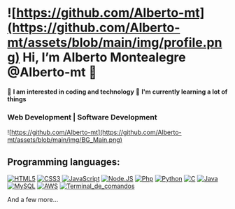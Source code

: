 # ![https://github.com/Alberto-mt](https://github.com/Alberto-mt/assets/blob/main/img/profile.png) Hi, I’m Alberto Montealegre @Alberto-mt 👋
👀 **I am interested in coding and technology**
🌱 **I'm currently learning a lot of things**
### Web Development | Software Development

![https://github.com/Alberto-mt](https://github.com/Alberto-mt/assets/blob/main/img/BG_Main.png)

## Programming languages:
[![HTML5](https://img.shields.io/badge/HTML5-F64A1D?style=for-the-badge&logo=HTML5&logoColor=white&labelColor=101010)](https://github.com/Alberto-mt/HTML5_CSS3)
[![CSS3](https://img.shields.io/badge/CSS3-196FB4?style=for-the-badge&logo=CSS3&logoColor=white&labelColor=101010)](https://github.com/Alberto-mt/HTML5_CSS3)
[![JavaScript](https://img.shields.io/badge/JavaScript-F7DF1E?style=for-the-badge&logo=javascript&logoColor=white&labelColor=101010)](https://github.com/Alberto-mt/JavaScript_JQuery)
[![Node.JS](https://img.shields.io/badge/Node.JS-339933?style=for-the-badge&logo=node.js&logoColor=white&labelColor=101010)](https://github.com/Alberto-mt/Alberto-mt)
[![Php](https://img.shields.io/badge/Php-787CB5?style=for-the-badge&logo=php&logoColor=white&labelColor=101010)](https://github.com/Alberto-mt/Alberto-mt)
[![Python](https://img.shields.io/badge/Python-yellow?style=for-the-badge&logo=python&logoColor=white&labelColor=101010)](https://github.com/Alberto-mt/Alberto-mt)
[![C](https://img.shields.io/badge/LENGUAJE_C-blue?style=for-the-badge&logo=C&logoColor=white&labelColor=101010)](https://github.com/Alberto-mt/C)
[![Java](https://img.shields.io/badge/Java-red?style=for-the-badge&logo=oracle&logoColor=white&labelColor=101010)](https://github.com/Alberto-mt/Java)
[![MySQL](https://img.shields.io/badge/MySQL-4479A1?style=for-the-badge&logo=mysql&logoColor=white&labelColor=101010)](https://github.com/Alberto-mt/Java)
[![AWS](https://img.shields.io/badge/AWS_Developer-ff9900?style=for-the-badge&logo=amazon&logoColor=white&labelColor=101010)](https://github.com/Alberto-mt/AWS)
[![Terminal_de_comandos](https://img.shields.io/badge/Terminal_de_comandos-4D4D4D?style=for-the-badge&logo=windowsterminal&logoColor=white&labelColor=101010)](https://github.com/Alberto-mt/Terminal_de_comandos)

And a few more...

<!--
**Alberto-mt/Alberto-mt** is a ✨ _special_ ✨ repository because its `README.md` (this file) appears on your GitHub profile.

Here are some ideas to get you started:

- 🔭 I’m currently working on ...
- 🌱 I’m currently learning ... Desarrollador AWS
- 👯 I’m looking to collaborate on ...
- 🤔 I’m looking for help with ...
- 💬 Ask me about ...
- 📫 How to reach me: ...
- 😄 Pronouns: ...
- ⚡ Fun fact: ...
-->
